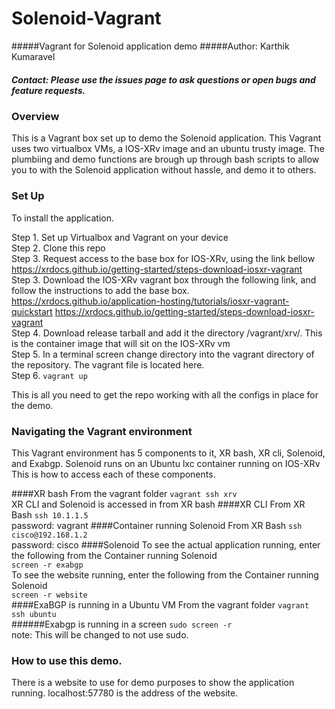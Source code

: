 # Solenoid-Vagrant
#####Vagrant for Solenoid application demo
#####Author: Karthik Kumaravel
##### Contact: Please use the issues page to ask questions or open bugs and feature requests.

### Overview
This is a Vagrant box set up to demo the Solenoid application. This Vagrant uses two virtualbox VMs, a IOS-XRv image and an ubuntu trusty image. The plumbiing and demo functions are brough up through bash scripts to allow you to with the Solenoid application without hassle, and demo it to others.

### Set Up

To install the application.

Step 1. Set up Virtualbox and Vagrant on your device <br />
Step 2. Clone this repo <br />
Step 3. Request access to the base box for IOS-XRv, using the link bellow<br />
https://xrdocs.github.io/getting-started/steps-download-iosxr-vagrant <br />
Step 3. Download the IOS-XRv vagrant box through the following link, and follow the instructions to add the base box.<br />
https://xrdocs.github.io/application-hosting/tutorials/iosxr-vagrant-quickstart
https://xrdocs.github.io/getting-started/steps-download-iosxr-vagrant <br />
Step 4. Download release tarball and add it the directory /vagrant/xrv/. This is the container image that will sit on the IOS-XRv vm<br />
Step 5. In a terminal screen change directory into the vagrant directory of the repository. The vagrant file is located here.<br />
Step 6. ```vagrant up``` <br />

This is all you need to get the repo working with all the configs in place for the demo.

### Navigating the Vagrant environment

This Vagrant environment has 5 components to it, XR bash, XR cli, Solenoid, and Exabgp. Solenoid runs on an Ubuntu lxc container running on IOS-XRv<br />
This is how to access each of these components.

####XR bash
From the vagrant folder
```vagrant ssh xrv``` <br />
XR CLI and Solenoid is accessed in from XR bash
####XR CLI
From XR Bash
```ssh 10.1.1.5``` <br />
password: vagrant
####Container running Solenoid
From XR Bash
```ssh cisco@192.168.1.2``` <br />
password: cisco
####Solenoid
To see the actual application running, enter the following from the Container running Solenoid<br />
```screen -r exabgp```<br />
To see the website running, enter the following from the Container running Solenoid<br />
```screen -r website```<br />
####ExaBGP is running in a Ubuntu VM
From the vagrant folder
```vagrant ssh ubuntu``` <br />
######Exabgp is running in a screen
```sudo screen -r``` <br />
note: This will be changed to not use sudo.

### How to use this demo.
There is a website to use for demo purposes to show the application running. localhost:57780 is the address of the website.

